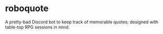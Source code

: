 # roboquote
A pretty-bad Discord bot to keep track of memorable quotes; designed with table-top RPG sessions in mind.
